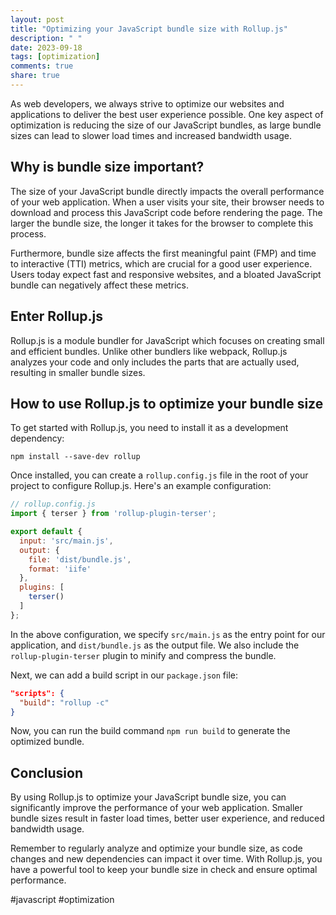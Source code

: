 ```yaml
---
layout: post
title: "Optimizing your JavaScript bundle size with Rollup.js"
description: " "
date: 2023-09-18
tags: [optimization]
comments: true
share: true
---
```


As web developers, we always strive to optimize our websites and applications to deliver the best user experience possible. One key aspect of optimization is reducing the size of our JavaScript bundles, as large bundle sizes can lead to slower load times and increased bandwidth usage.

## Why is bundle size important?

The size of your JavaScript bundle directly impacts the overall performance of your web application. When a user visits your site, their browser needs to download and process this JavaScript code before rendering the page. The larger the bundle size, the longer it takes for the browser to complete this process.

Furthermore, bundle size affects the first meaningful paint (FMP) and time to interactive (TTI) metrics, which are crucial for a good user experience. Users today expect fast and responsive websites, and a bloated JavaScript bundle can negatively affect these metrics.

## Enter Rollup.js

Rollup.js is a module bundler for JavaScript which focuses on creating small and efficient bundles. Unlike other bundlers like webpack, Rollup.js analyzes your code and only includes the parts that are actually used, resulting in smaller bundle sizes.

## How to use Rollup.js to optimize your bundle size

To get started with Rollup.js, you need to install it as a development dependency:

```
npm install --save-dev rollup
```

Once installed, you can create a `rollup.config.js` file in the root of your project to configure Rollup.js. Here's an example configuration:

```javascript
// rollup.config.js
import { terser } from 'rollup-plugin-terser';

export default {
  input: 'src/main.js',
  output: {
    file: 'dist/bundle.js',
    format: 'iife'
  },
  plugins: [
    terser()
  ]
};
```

In the above configuration, we specify `src/main.js` as the entry point for our application, and `dist/bundle.js` as the output file. We also include the `rollup-plugin-terser` plugin to minify and compress the bundle.

Next, we can add a build script in our `package.json` file:

```json
"scripts": {
  "build": "rollup -c"
}
```

Now, you can run the build command `npm run build` to generate the optimized bundle.

## Conclusion

By using Rollup.js to optimize your JavaScript bundle size, you can significantly improve the performance of your web application. Smaller bundle sizes result in faster load times, better user experience, and reduced bandwidth usage.

Remember to regularly analyze and optimize your bundle size, as code changes and new dependencies can impact it over time. With Rollup.js, you have a powerful tool to keep your bundle size in check and ensure optimal performance.

#javascript #optimization